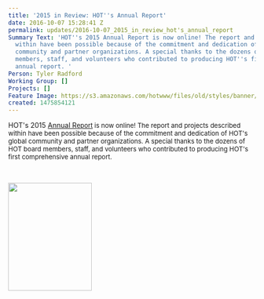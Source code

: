 ```yaml
---
title: '2015 in Review: HOT''s Annual Report'
date: 2016-10-07 15:28:41 Z
permalink: updates/2016-10-07_2015_in_review_hot's_annual_report
Summary Text: 'HOT''s 2015 Annual Report is now online! The report and projects described
  within have been possible because of the commitment and dedication of HOT''s global
  community and partner organizations. A special thanks to the dozens of HOT board
  members, staff, and volunteers who contributed to producing HOT''s first comprehensive
  annual report. '
Person: Tyler Radford
Working Group: []
Projects: []
Feature Image: https://s3.amazonaws.com/hotwww/files/old/styles/banner/public/HOT_2015_Annual_Report.jpg
created: 1475854121
---
```


<p>HOT's 2015 <a href="https://hotosm.org/annual_report" target="_self">Annual R</a><a style="font-size: 13.008px;" href="https://hotosm.org/annual_report" target="_self">eport</a><span style="font-size: 13.008px;"> is now online! The report and projects described within have been possible because of the commitment and dedication of HOT's global community and partner organizations. A special thanks to the dozens of HOT board members, staff, and volunteers who contributed to producing HOT's first comprehensive annual report.&nbsp;</span></p><p>&nbsp;</p><p><a style="font-size: 13.008px; text-decoration: underline;" href="https://hotosm.org/annual_report" target="_self"><img class="image-medium" src="https://s3.amazonaws.com/hotwww/files/old/styles/medium/public/HOT_2015_Annual_Report_0.jpg?itok=2-vasnzh" alt="" style="width:170px;height:220px"></a></p>
